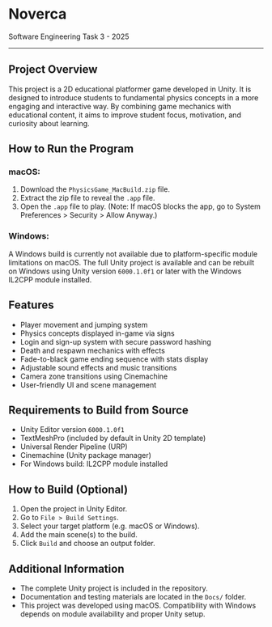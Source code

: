# Noverca
Software Engineering Task 3 - 2025

---

## Project Overview
This project is a 2D educational platformer game developed in Unity. It is designed to introduce students to fundamental physics concepts in a more engaging and interactive way. By combining game mechanics with educational content, it aims to improve student focus, motivation, and curiosity about learning.

## How to Run the Program

### macOS:
1. Download the `PhysicsGame_MacBuild.zip` file.
2. Extract the zip file to reveal the `.app` file.
3. Open the `.app` file to play. (Note: If macOS blocks the app, go to System Preferences > Security > Allow Anyway.)

### Windows:
A Windows build is currently not available due to platform-specific module limitations on macOS. The full Unity project is available and can be rebuilt on Windows using Unity version `6000.1.0f1` or later with the Windows IL2CPP module installed.

## Features
- Player movement and jumping system
- Physics concepts displayed in-game via signs
- Login and sign-up system with secure password hashing
- Death and respawn mechanics with effects
- Fade-to-black game ending sequence with stats display
- Adjustable sound effects and music transitions
- Camera zone transitions using Cinemachine
- User-friendly UI and scene management

## Requirements to Build from Source
- Unity Editor version `6000.1.0f1`
- TextMeshPro (included by default in Unity 2D template)
- Universal Render Pipeline (URP)
- Cinemachine (Unity package manager)
- For Windows build: IL2CPP module installed

## How to Build (Optional)
1. Open the project in Unity Editor.
2. Go to `File > Build Settings`.
3. Select your target platform (e.g. macOS or Windows).
4. Add the main scene(s) to the build.
5. Click `Build` and choose an output folder.

## Additional Information
- The complete Unity project is included in the repository.
- Documentation and testing materials are located in the `Docs/` folder.
- This project was developed using macOS. Compatibility with Windows depends on module availability and proper Unity setup.

